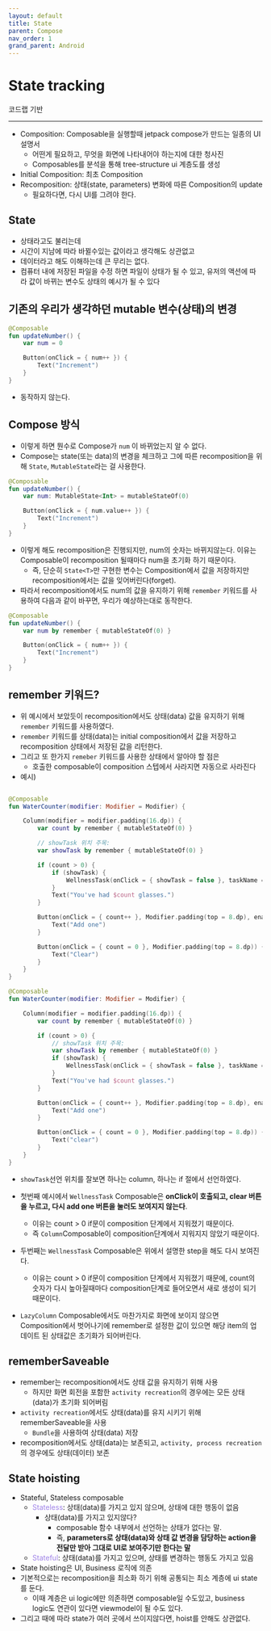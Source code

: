 ```yaml
---
layout: default
title: State
parent: Compose
nav_order: 1
grand_parent: Android
---
```


# State tracking

코드랩 기반

---

- Composition: Composable을 실행할때 jetpack compose가 만드는 일종의 UI 설명서
    - 어떤게 필요하고, 무엇을 화면에 나타내어야 하는지에 대한 청사진
    - Composables를 분석을 통해 tree-structure ui 계층도를 생성
- Initial Composition: 최초 Composition
- Recomposition: 상태(state, parameters) 변화에 따른 Composition의 update
    - 필요하다면, 다시 UI를 그려야 한다.

## State

- 상태라고도 불리는데
- 시간이 지남에 따라 바뀔수있는 값이라고 생각해도 상관없고
- 데이터라고 해도 이해하는데 큰 무리는 없다.
- 컴퓨터 내에 저장된 파일을 수정 하면 파일이 상태가 될 수 있고, 유저의 액션에 따라 값이 바뀌는 변수도 상태의 예시가 될 수 있다

## 기존의 우리가 생각하던 mutable 변수(상태)의 변경

```kotlin
@Composable
fun updateNumber() {
    var num = 0

    Button(onClick = { num++ }) {
        Text("Increment")
    }
}

```

- 동작하지 않는다.

## Compose 방식

- 이렇게 하면 뭔수로 Compose가 `num` 이 바뀌었는지 알 수 없다.
- Compose는 state(또는 data)의 변경을 체크하고 그에 따른 recomposition을 위해 `State`, `MutableState`라는 걸 사용한다.

```kotlin
@Composable
fun updateNumber() {
    var num: MutableState<Int> = mutableStateOf(0)

    Button(onClick = { num.value++ }) {
        Text("Increment")
    }
}

```

- 이렇게 해도 recomposition은 진행되지만, num의 숫자는 바뀌지않는다. 이유는 Composable이 recomposition 될때마다 num을 초기화
  하기 때문이다.
    - 즉, 단순히 `State<T>`만 구현한 변수는 Composition에서 값을 저장하지만 recomposition에서는 값을 잊어버린다(forget).
- 따라서 recomposition에서도 num의 값을 유지하기 위해 `remember` 키워드를 사용하여 다음과 같이 바꾸면, 우리가 예상하는대로 동작한다.

```kotlin
@Composable
fun updateNumber() {
    var num by remember { mutableStateOf(0) }

    Button(onClick = { num++ }) {
        Text("Increment")
    }
}

```

## remember 키워드?

- 위 예시에서 보았듯이 recomposition에서도 상태(data) 값을 유지하기 위해 `remember` 키워드를 사용하였다.
- `remember` 키워드를 상태(data)는 initial composition에서 값을 저장하고 recomposition 상태에서 저장된 값을 리턴한다.
- 그리고 또 한가지 `remeber` 키워드를 사용한 상태에서 알아야 할 점은
    - 호출한 composable이 composition 스텝에서 사라지면 자동으로 사라진다
- 예시)

```kotlin

@Composable
fun WaterCounter(modifier: Modifier = Modifier) {

    Column(modifier = modifier.padding(16.dp)) {
        var count by remember { mutableStateOf(0) }

        // showTask 위치 주목:
        var showTask by remember { mutableStateOf(0) }

        if (count > 0) {
            if (showTask) {
                WellnessTask(onClick = { showTask = false }, taskName = "Drink water")
            }
            Text("You've had $count glasses.")
        }

        Button(onClick = { count++ }, Modifier.padding(top = 8.dp), enabled = count < 10) {
            Text("Add one")
        }

        Button(onClick = { count = 0 }, Modifier.padding(top = 8.dp)) {
            Text("Clear")
        }
    }
}

@Composable
fun WaterCounter(modifier: Modifier = Modifier) {

    Column(modifier = modifier.padding(16.dp)) {
        var count by remember { mutableStateOf(0) }

        if (count > 0) {
            // showTask 위치 주목:
            var showTask by remember { mutableStateOf(0) }
            if (showTask) {
                WellnessTask(onClick = { showTask = false }, taskName = "Drink water")
            }
            Text("You've had $count glasses.")
        }

        Button(onClick = { count++ }, Modifier.padding(top = 8.dp), enabled = count < 10) {
            Text("Add one")
        }

        Button(onClick = { count = 0 }, Modifier.padding(top = 8.dp)) {
            Text("clear")
        }
    }
}

```

- `showTask`선언 위치를 잘보면 하나는 column, 하나는 if 절에서 선언하였다.


- 첫번째 예시에서 `WellnessTask` Composable은 **onClick이 호출되고, clear 버튼을 누르고, 다시 add one 버튼을 눌러도 보여지지 않는다**.
    - 이유는 count > 0 if문이 composition 단계에서 지워졌기 때문이다.
    - 즉 `Column`Composable이 composition단계에서 지워지지 않았기 때문이다.


- 두번째는 `WellnessTask` Composable은 위에서 설명한 step을 해도 다시 보여진다.
    - 이유는 count > 0 if문이 composition 단계에서 지워졌기 때문에, count의 숫자가 다시 높아질때마다 composition단계로 들어오면서 새로 생성이 되기 때문이다.

- `LazyColumn` Composable에서도 마찬가지로 화면에 보이지 않으면 Composition에서 벗어나기에 remember로 설정한 값이 있으면
  해당 item의 업데이트 된 상태값은 초기화가 되어버린다.

## rememberSaveable

- remember는 recomposition에서도 상태 값을 유지하기 위해 사용
    - 하지만 화면 회전을 포함한 `activity recreation`의 경우에는 모든 상태(data)가 초기화 되어버림
- `activity recreation`에서도 상태(data)를 유지 시키기 위해 rememberSaveable을 사용
    - `Bundle`을 사용하여 상태(data) 저장
- recomposition에서도 상태(data)는 보존되고, `activity, process recreation`의 경우에도 상태(데이터) 보존

## State hoisting

- Stateful, Stateless composable
    - <span style="color:#A084E8">Stateless</span>: 상태(data)를 가지고 있지 않으며, 상태에 대한 행동이 없음
        - 상태(data)를 가지고 있지않다?
            - composable 함수 내부에서 선언하는 상태가 없다는 말.
            - 즉, **parameters로 상태(data)와 상태 값 변경을 담당하는 action을 전달만 받아 그대로 UI로 보여주기만 한다는 말**
    - <span style="color:#A084E8">Stateful</span>: 상태(data)를 가지고 있으며, 상태를 변경하는 행동도 가지고 있음
- State hoisting은 UI, Business 로직에 의존
- 기본적으로는 recomposition을 최소화 하기 위해 공통되는 최소 계층에 ui state를 둔다.
    - 이때 계층은 ui logic에만 의존하면 composable일 수도있고, business logic도 연관이 있다면 viewmodel이 될 수도 있다.
- 그리고 때에 따라 state가 여러 곳에서 쓰이지않다면, hoist를 안해도 상관없다.
